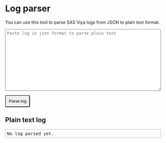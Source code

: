 Log parser
====================

You can use this tool to parse SAS Viya logs from JSON to plain text format.

<style>
  button {
    background: #eeeeee;
    padding: 10px;
    cursor: pointer;
    border-radius: 4px;
  }

  button:hover {
    background: #e6e6e6;
  }

  button:focus {
    outline: none
  }

  textarea {
    padding: 5px;
  }

  pre {
    padding: 5px;
    border: 1px solid #b2b2b2;
    border-radius: 3px;

    overflow: auto;
    max-height: 80vh;
  }
</style>

<textarea id="log_text" style="width: 100%; height: 200px;" placeholder="Paste log in json format to parse plain text"></textarea>

<button onclick="parseLogLines()" type="button" class="btn btn-primary">Parse log</button>

<div id="result">
  <h2>Plain text log</h2>
  <pre id="log_result" style="padding: 5px;">No log parsed yet.</pre>
</div>

<script>
  const parseLogLines = () => {
    let logText = document.querySelector('#log_text').value
    let logJson = JSON.parse(logText)
    
    let logLines = ''

    for (let item of logJson.items) {
      logLines += `${item.line}\n`
    }

    document.querySelector('#log_result').innerHTML = logLines
    document.querySelector('#log_text').value = ''
  }
</script>